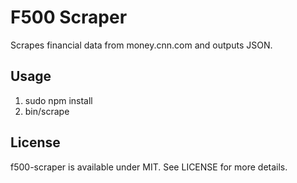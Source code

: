 # F500 Scraper

Scrapes financial data from money.cnn.com and outputs JSON.

## Usage

1. sudo npm install
2. bin/scrape

## License

f500-scraper is available under MIT. See LICENSE for more details.
